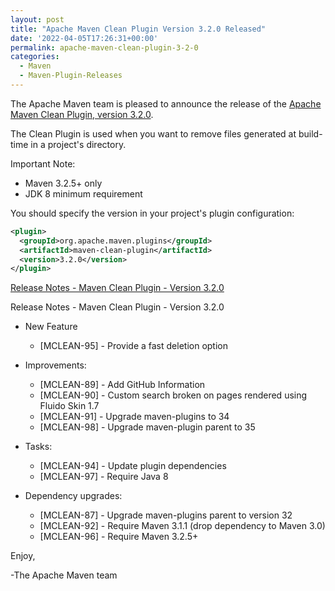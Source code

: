 ```yaml
---
layout: post
title: "Apache Maven Clean Plugin Version 3.2.0 Released"
date: '2022-04-05T17:26:31+00:00'
permalink: apache-maven-clean-plugin-3-2-0
categories:
  - Maven
  - Maven-Plugin-Releases
---
```

The Apache Maven team is pleased to announce the release of the
[Apache Maven Clean Plugin, version 3.2.0](https://maven.apache.org/plugins/maven-clean-plugin/).

The Clean Plugin is used when you want to remove files generated at build-time
in a project's directory.

Important Note:

* Maven 3.2.5+ only
* JDK 8 minimum requirement

You should specify the version in your project's plugin configuration:

```xml
<plugin>
  <groupId>org.apache.maven.plugins</groupId>
  <artifactId>maven-clean-plugin</artifactId>
  <version>3.2.0</version>
</plugin>
```

<!-- more -->

[Release Notes - Maven Clean Plugin - Version 3.2.0](https://issues.apache.org/jira/secure/ReleaseNote.jspa?version=12343770&styleName=Text&projectId=12317224)

Release Notes - Maven Clean Plugin - Version 3.2.0

* New Feature

    * [MCLEAN-95] - Provide a fast deletion option

* Improvements:

    * [MCLEAN-89] - Add GitHub Information
    * [MCLEAN-90] - Custom search broken on pages rendered using Fluido Skin 1.7
    * [MCLEAN-91] - Upgrade maven-plugins to 34
    * [MCLEAN-98] - Upgrade maven-plugin parent to 35

* Tasks:

    * [MCLEAN-94] - Update plugin dependencies
    * [MCLEAN-97] - Require Java 8

* Dependency upgrades:

    * [MCLEAN-87] - Upgrade maven-plugins parent to version 32
    * [MCLEAN-92] - Require Maven 3.1.1 (drop dependency to Maven 3.0)
    * [MCLEAN-96] - Require Maven 3.2.5+

Enjoy,

-The Apache Maven team
